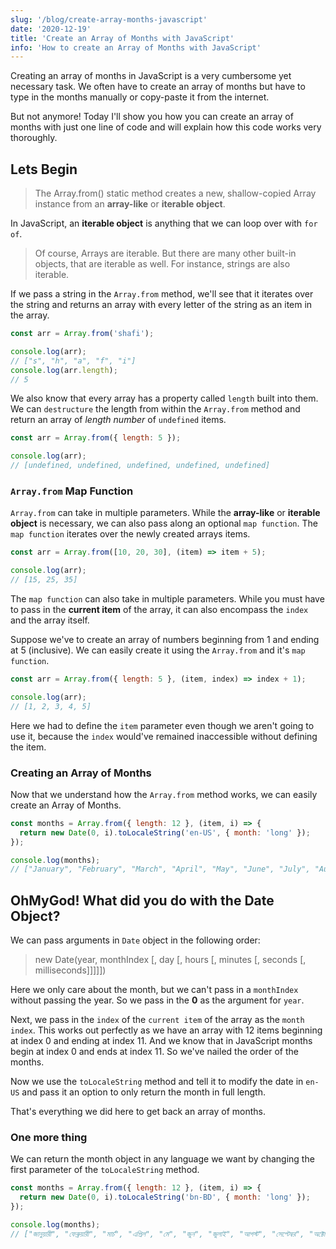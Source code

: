 ```yaml
---
slug: '/blog/create-array-months-javascript'
date: '2020-12-19'
title: 'Create an Array of Months with JavaScript'
info: 'How to create an Array of Months with JavaScript'
---
```


Creating an array of months in JavaScript is a very cumbersome yet necessary task. We often have to create an array of months but have to type in the months manually or copy-paste it from the internet.

But not anymore! Today I'll show you how you can create an array of months with just one line of code and will explain how this code works very thoroughly.

## Lets Begin

> The Array.from() static method creates a new, shallow-copied Array instance from an **array-like** or **iterable object**.

In JavaScript, an **iterable object** is anything that we can loop over with `for of`.

> Of course, Arrays are iterable. But there are many other built-in objects, that are iterable as well. For instance, strings are also iterable.

If we pass a string in the `Array.from` method, we'll see that it iterates over the string and returns an array with every letter of the string as an item in the array.

```javascript
const arr = Array.from('shafi');

console.log(arr);
// ["s", "h", "a", "f", "i"]
console.log(arr.length);
// 5
```

We also know that every array has a property called `length` built into them.
We can `destructure` the length from within the `Array.from` method and return an array of _length number_ of `undefined` items.

```javascript
const arr = Array.from({ length: 5 });

console.log(arr);
// [undefined, undefined, undefined, undefined, undefined]
```

### `Array.from` Map Function

`Array.from` can take in multiple parameters. While the **array-like** or **iterable object** is necessary, we can also pass along an optional `map function`. The `map function` iterates over the newly created arrays items.

```javascript
const arr = Array.from([10, 20, 30], (item) => item + 5);

console.log(arr);
// [15, 25, 35]
```

The `map function` can also take in multiple parameters. While you must have to pass in the **current item** of the array, it can also encompass the `index` and the array itself.

Suppose we've to create an array of numbers beginning from 1 and ending at 5 (inclusive). We can easily create it using the `Array.from` and it's `map function`.

```javascript
const arr = Array.from({ length: 5 }, (item, index) => index + 1);

console.log(arr);
// [1, 2, 3, 4, 5]
```

Here we had to define the `item` parameter even though we aren't going to use it, because the `index` would've remained inaccessible without defining the item.

### Creating an Array of Months

Now that we understand how the `Array.from` method works, we can easily create an Array of Months.

```javascript
const months = Array.from({ length: 12 }, (item, i) => {
  return new Date(0, i).toLocaleString('en-US', { month: 'long' });
});

console.log(months);
// ["January", "February", "March", "April", "May", "June", "July", "August", "September", "October", "November", "December"]
```

## OhMyGod! What did you do with the Date Object?

We can pass arguments in `Date` object in the following order:

> new Date(year, monthIndex [, day [, hours [, minutes [, seconds [, milliseconds]]]]])

Here we only care about the month, but we can't pass in a `monthIndex` without passing the year. So we pass in the **0** as the argument for `year`.

Next, we pass in the `index` of the `current item` of the array as the `month index`.
This works out perfectly as we have an array with 12 items beginning at index 0 and ending at index 11. And we know that in JavaScript months begin at index 0 and ends at index 11.
So we've nailed the order of the months.

Now we use the `toLocaleString` method and tell it to modify the date in `en-US` and pass it an option to only return the month in full length.

That's everything we did here to get back an array of months.

### One more thing

We can return the month object in any language we want by changing the first parameter of the `toLocaleString` method.

```javascript
const months = Array.from({ length: 12 }, (item, i) => {
  return new Date(0, i).toLocaleString('bn-BD', { month: 'long' });
});

console.log(months);
// ["জানুয়ারী", "ফেব্রুয়ারী", "মার্চ", "এপ্রিল", "মে", "জুন", "জুলাই", "আগস্ট", "সেপ্টেম্বর", "অক্টোবর", "নভেম্বর", "ডিসেম্বর"]
```

